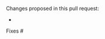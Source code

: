 <!-- 
Before submitting a PR, please read CONTRIBUTING.md

1. Give the pull request a descriptive title.

  Examples of good title:
    - fix(directive): get options from service
    - docs: update endpoint option description
    - feat: support for file checksum

  Examples of bad title:
    - Update docs
    - Fix: #56556
    - Update directive code

2. Ensure there are tests that cover the changes.
3. Ensure linting passes.
4. Ensure tests passes
-->

Changes proposed in this pull request:

-


Fixes #
